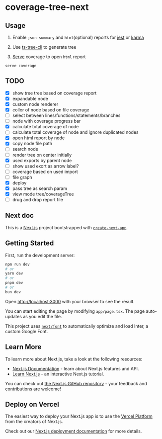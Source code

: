 # coverage-tree-next

## Usage

1. Enable `json-summary` and `html`(optional) reports for [jest](https://jestjs.io/docs/configuration#coveragereporters-arraystring--string-options) or [karma](https://github.com/karma-runner/karma-coverage/blob/master/docs/configuration.md#type)

2. Use [ts-tree-cli](https://github.com/andriyor/ts-tree-cli) to generate tree

3. [Serve](https://github.com/vercel/serve) coverage to open `html` report

```
serve coverage
```

## TODO

- [x] show tree tree based on coverage report
- [x] expandable node
- [x] custom node renderer
- [x] collor of node based on file coverage
- [ ] select between lines/functions/statements/branches
- [ ] node with coverage progress bar
- [x] calculate total coverage of node
- [ ] calculate total coverage of node and ignore duplicated nodes
- [x] open html report by node
- [x] copy node file path
- [ ] search node
- [ ] render tree on center initially
- [x] used exports by parent node
- [ ] show used exort as arrow label?
- [ ] coverage based on used import
- [ ] file graph
- [x] deploy
- [x] pass tree as search param
- [x] view mode tree/coverageTree
- [ ] drug and drop report file

## Next doc

This is a [Next.js](https://nextjs.org/) project bootstrapped with [`create-next-app`](https://github.com/vercel/next.js/tree/canary/packages/create-next-app).

## Getting Started

First, run the development server:

```bash
npm run dev
# or
yarn dev
# or
pnpm dev
# or
bun dev
```

Open [http://localhost:3000](http://localhost:3000) with your browser to see the result.

You can start editing the page by modifying `app/page.tsx`. The page auto-updates as you edit the file.

This project uses [`next/font`](https://nextjs.org/docs/basic-features/font-optimization) to automatically optimize and load Inter, a custom Google Font.

## Learn More

To learn more about Next.js, take a look at the following resources:

- [Next.js Documentation](https://nextjs.org/docs) - learn about Next.js features and API.
- [Learn Next.js](https://nextjs.org/learn) - an interactive Next.js tutorial.

You can check out [the Next.js GitHub repository](https://github.com/vercel/next.js/) - your feedback and contributions are welcome!

## Deploy on Vercel

The easiest way to deploy your Next.js app is to use the [Vercel Platform](https://vercel.com/new?utm_medium=default-template&filter=next.js&utm_source=create-next-app&utm_campaign=create-next-app-readme) from the creators of Next.js.

Check out our [Next.js deployment documentation](https://nextjs.org/docs/deployment) for more details.
